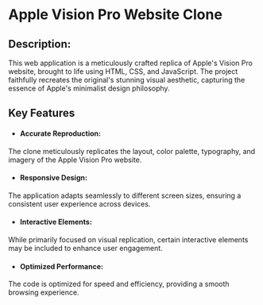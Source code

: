 # Apple Vision Pro Website Clone
    
## Description: 
This web application is a meticulously crafted replica of Apple's Vision Pro website, brought to life using HTML, CSS, and JavaScript. The project faithfully recreates the original's stunning visual aesthetic, capturing the essence of Apple's minimalist design philosophy.

## Key Features
* #### Accurate Reproduction: 
The clone meticulously replicates the layout, color palette, typography, and imagery of the Apple Vision Pro website.
* #### Responsive Design: 
The application adapts seamlessly to different screen sizes, ensuring a consistent user experience across devices.
* #### Interactive Elements: 
While primarily focused on visual replication, certain interactive elements may be included to enhance user engagement.
* #### Optimized Performance: 
The code is optimized for speed and efficiency, providing a smooth browsing experience.





